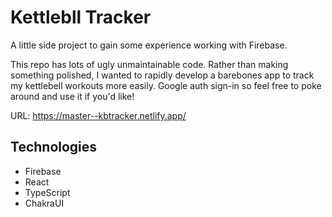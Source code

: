 # Kettlebll Tracker

A little side project to gain some experience working with Firebase.

This repo has lots of ugly unmaintainable code. Rather than making something polished, I wanted to rapidly develop a barebones app to track my kettlebell workouts more easily. Google auth sign-in so feel free to poke around and use it if you'd like!

URL: https://master--kbtracker.netlify.app/ 

## Technologies

- Firebase
- React
- TypeScript
- ChakraUI
